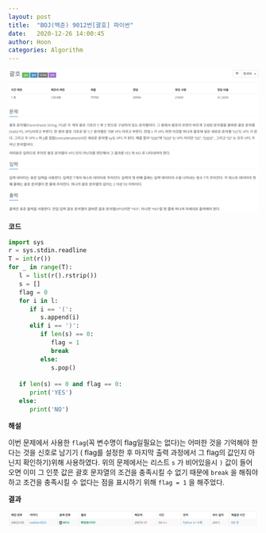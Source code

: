 ```yaml
---
layout: post
title:  "BOJ(백준) 9012번[괄호] 파이썬"
date:   2020-12-26 14:00:45
author: Hoon
categories: Algorithm
---
```


![괄호문제.PNG](https://github.com/hoon-923/hoon-923.github.io/blob/master/_images/%EA%B4%84%ED%98%B8%EB%AC%B8%EC%A0%9C.PNG?raw=true)





**코드**

~~~python
import sys
r = sys.stdin.readline
T = int(r())
for _ in range(T):
   l = list(r().rstrip())
   s = []
   flag = 0
   for i in l:
      if i == '(':
         s.append(i)
      elif i == ')':
         if len(s) == 0:
            flag = 1
            break
         else:
            s.pop()
   
   if len(s) == 0 and flag == 0:
      print('YES')
   else:
      print('NO')
~~~



**해설**

이번 문제에서 사용한 `flag`(꼭 변수명이 flag일필요는 없다)는 어떠한 것을 기억해야 한다는 것을 신호로 남기기 ( flag를 설정한 후 마지막 출력 과정에서 그 flag의 값인지 아닌지 확인하기)위해 사용하였다. 위의 문제에서는 리스트 `s` 가 비어있을시 `)` 값이 들어오면 이미 그 인풋 값은 괄호 문자열의 조건을 충족시킬 수 없기 때문에 `break` 을 해줘야 하고 조건을 충족시킬 수 없다는 점을 표시하기 위해 `flag = 1` 을 해주었다.



**결과**

![괄호결과.PNG](https://github.com/hoon-923/hoon-923.github.io/blob/master/_images/%EA%B4%84%ED%98%B8%EA%B2%B0%EA%B3%BC.PNG?raw=true)